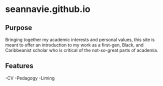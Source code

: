 # seannavie.github.io

## Purpose

Bringing together my academic interests and personal values, this site is meant to offer an introduction to my work as a first-gen, Black, and Caribbeanist scholar who is critical of the not-so-great parts of academia.


## Features

-CV
-Pedagogy
-Liming